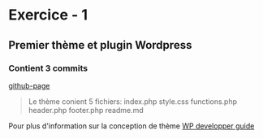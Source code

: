 # Exercice - 1
## Premier thème et plugin  Wordpress
### Contient 3 commits

[github-page](https://e2194579.github.io/31w-ext1) 
> Le thème conient 5 fichiers:
index.php
style.css
functions.php
header.php
footer.php
readme.md

Pour plus d'information sur la conception de thème
[WP developper guide](https://developper.wordpress.org/theme)